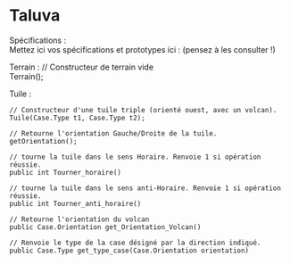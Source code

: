 # Taluva

Spécifications :  
Mettez ici vos spécifications et prototypes ici : (pensez à les consulter !)

Terrain :
	// Constructeur de terrain vide  
	Terrain(); 

Tuile :
  
	// Constructeur d'une tuile triple (orienté ouest, avec un volcan).
	Tuile(Case.Type t1, Case.Type t2); 
	
	// Retourne l'orientation Gauche/Droite de la tuile.
	getOrientation();	
	
	// tourne la tuile dans le sens Horaire. Renvoie 1 si opération réussie.
	public int Tourner_horaire()
	
	// tourne la tuile dans le sens anti-Horaire. Renvoie 1 si opération réussie.
	public int Tourner_anti_horaire()
	
	// Retourne l'orientation du volcan
	public Case.Orientation get_Orientation_Volcan()
	
	// Renvoie le type de la case désigné par la direction indiqué.
	public Case.Type get_type_case(Case.Orientation orientation)
